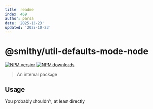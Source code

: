 ```yaml
---
title: readme
index: 469
author: parsa
date: '2025-10-23'
updated: '2025-10-23'
---
```

# @smithy/util-defaults-mode-node

[![NPM version](https://img.shields.io/npm/v/@smithy/util-defaults-mode-node/latest.svg)](https://www.npmjs.com/package/@smithy/util-defaults-mode-node)
[![NPM downloads](https://img.shields.io/npm/dm/@smithy/util-defaults-mode-node.svg)](https://www.npmjs.com/package/@smithy/util-defaults-mode-node)

> An internal package

## Usage

You probably shouldn't, at least directly.
